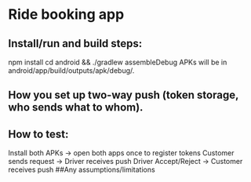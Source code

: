 # Ride booking app
## Install/run and build steps:
npm install
cd android && ./gradlew assembleDebug
APKs will be in android/app/build/outputs/apk/debug/.
## How you set up two-way push (token storage, who sends what to whom).
## How to test:
Install both APKs → open both apps once to register tokens
Customer sends request → Driver receives push
Driver Accept/Reject → Customer receives push
##Any assumptions/limitations
